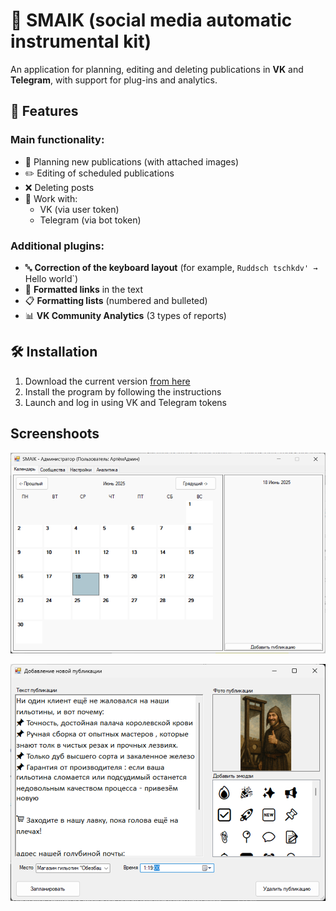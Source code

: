 # 🍔 SMAIK (social media automatic instrumental kit)

An application for planning, editing and deleting publications in **VK** and **Telegram**, with support for plug-ins and analytics.

## 🚀 Features

### Main functionality:
- 📅 Planning new publications (with attached images)
- ✏️ Editing of scheduled publications
- ❌ Deleting posts
- 🔑 Work with:
  - VK (via user token)
  - Telegram (via bot token)

### Additional plugins:
- 🔤 **Correction of the keyboard layout** (for example, `Ruddsch tschkdv' → `Hello world`)
- 🔗 **Formatted links** in the text
- 📋 **Formatting lists** (numbered and bulleted)
- 📊 **VK Community Analytics** (3 types of reports)

## 🛠️ Installation

1. Download the current version [from here](../../releases)
2. Install the program by following the instructions
3. Launch and log in using VK and Telegram tokens

## Screenshoots   

![Main Window (Calendar)](images/mainWin.png)

![Adding new Publication](images/editPublication.png)
